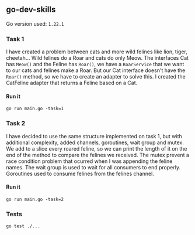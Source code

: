 ## go-dev-skills
Go version used: `1.22.1`

### Task 1
I have created a problem between cats and more wild felines like lion, tiger, cheetah... Wild felines do a Roar and cats do only Meow. 
The interfaces Cat has `Meow()` and the Feline has `Roar()`, we have a `RoarService` that we want to our cats and felines make a Roar. But our Cat interface doesn't have the `Roar()` method, so we have to create an adapter to solve this. I created the CatFeline adapter that returns a Feline based on a Cat.

#### Run it
`go run main.go -task=1`

### Task 2
I have decided to use the same structure implemented on task 1, but with additional complexity, added channels, goroutines, wait group and mutex.
We add to a slice every roared feline, so we can print the length of it on the end of the method to compare the felines we received. The mutex prevent a race condition problem that ocurred when I was appending the feline names.
The wait group is used to wait for all consumers to end properly.
Goroutines used to consume felines from the felines channel.

#### Run it
`go run main.go -task=2`


### Tests
`go test ./...`